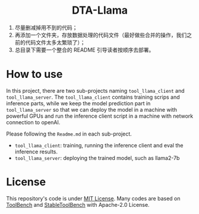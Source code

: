 <div align= "center">
    <h1>DTA-Llama</h1>
</div>

<div align="center">

</div>

1. 尽量删减掉用不到的代码；
2. 再添加一个文件夹，存放数据处理的代码文件（最好做些合并的操作，我们之前的代码文件太多太繁琐了）；
3. 总目录下需要一个整合的 README 引导读者按顺序去部署。

# How to use
In this project, there are two sub-projects naming `tool_llama_client` and `tool_llama_server`. The `tool_llama_client` contains 
training scrips and inference parts, while we keep the model prediction part in `tool_llama_server` so that we can deploy the model in a machine with powerful GPUs and run the inference
client script in a machine with network connection to openAI.

Please following the `Readme.md` in each sub-project.
- `tool_llama_client`: training, running the inference client and eval the inference results.
- `tool_llama_server`: deploying the trained model, such as llama2-7b

# License
This repository's code is under [MIT License](LICENSE). Many codes are based on [ToolBench](https://github.com/OpenBMB/ToolBench) and [StableToolBench](https://github.com/THUNLP-MT/StableToolBench) with  Apache-2.0 License.

